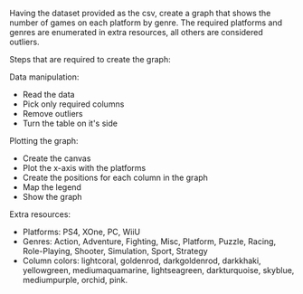 

Having the dataset provided as the csv, create a graph that shows the number of games on each platform by genre. The required platforms and genres are enumerated in extra resources, all others are considered outliers. 

Steps that are required to create the graph:

Data manipulation:

- Read the data
- Pick only required columns
- Remove outliers
- Turn the table on it's side

Plotting the graph:

- Create the canvas
- Plot the x-axis with the platforms
- Create the positions for each column in the graph
- Map the legend
- Show the graph

Extra resources:

- Platforms: PS4, XOne, PC, WiiU
- Genres: Action, Adventure, Fighting, Misc, Platform, Puzzle, Racing, Role-Playing, Shooter, Simulation, Sport, Strategy
- Column colors: lightcoral, goldenrod, darkgoldenrod, darkkhaki, yellowgreen, mediumaquamarine, lightseagreen, darkturquoise, skyblue, mediumpurple, orchid, pink.